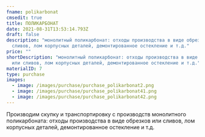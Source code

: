```yaml
---
fname: polikarbonat
cmsedit: true
title: ПОЛИКАРБОНАТ
date: 2021-08-31T13:53:14.793Z
draft: false
description: "монолитный поликарбонат: отходы производства в виде обрезков или
  сливов, лом корпусных деталей, демонтированное остекление и т.д."
price: ""
shortDescription: "монолитный поликарбонат: отходы производства в виде обрезков
  или сливов, лом корпусных деталей, демонтированное остекление и т.д."
materialID: 7
type: purchase
images:
  - image: /images/purchase/purchase_polikarbonat2.png
  - image: /images/purchase/purchase_polikarbonat41.png
  - image: /images/purchase/purchase_polikarbonat42.png
---
```

Производим скупку и транспортировку с производств монолитного поликарбоната: отходы производства в виде обрезков или сливов, лом корпусных деталей, демонтированное остекление и т.д.